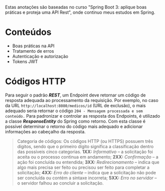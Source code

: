 Estas anotações são baseadas no curso "Spring Boot 3: aplique boas práticas e proteja uma API Rest", onde continuo meus estudos em Spring.

# Conteúdos
- Boas práticas na API
- Tratamento de erros
- Autenticação e autorização
- Tokens JWT

# Códigos HTTP
Para seguir o padrão ***REST***, um Endpoint deve retornar um código de resposta adequada ao processamento da requisição. Por exemplo, no caso da URL ```http://localhost:8080/medicos/id``` (URL de exclusão), o mais adequado seria retornar o código ```204 - Mensagem processada e sem conteúdo.```
Para padronizar e controlar as resposta dos Endpoints, é utilizado a classe ***ResponseEntity*** do Spring como retorno. Com esta classe é possível determinar o retorno do código mais adequado e adicionar informações ao cabeçalho da resposta.

> Categoria de códigos: 
> Os códigos HTTP (ou HTTPS) possuem três dígitos, sendo que o primeiro
 dígito significa a classificação dentro das possíveis cinco categorias.
> **1XX:** *Informativo* – a solicitação foi aceita ou o processo continua em andamento;
> **2XX:** *Confirmação* – a ação foi concluída ou entendida;
> **3XX:** *Redirecionamento* – indica que algo mais precisa ser feito ou precisou ser feito para completar a solicitação;
> **4XX:** *Erro do cliente* – indica que a solicitação não pode ser concluída ou contém a sintaxe incorreta;
> **5XX:** *Erro no servidor* – o servidor falhou ao concluir a solicitação.
